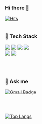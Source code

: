 <div align="left">
  
### Hi there 👋
[![Hits](https://hits.seeyoufarm.com/api/count/incr/badge.svg?url=https%3A%2F%2Fgithub.com%2FLee-Jun-Young&count_bg=%2379C83D&title_bg=%23000000&icon=&icon_color=%23E7E7E7&title=hits&edge_flat=false)](https://hits.seeyoufarm.com)
<br><br>


### 🌱 Tech Stack

  <img src="https://img.shields.io/badge/Android-3DDC84?style=flat-square&logo=Android&logoColor=white"/>  
  <img src="https://img.shields.io/badge/Android Studio-3DDC84?style=flat-square&logo=Android&logoColor=white"/>  
  <img src="https://img.shields.io/badge/Kotlin-7F52FF?style=flat-square&logo=Kotlin&logoColor=white"/> 
  <img src="https://img.shields.io/badge/Java-007396?style=flat-square&logo=Java&logoColor=white"/>
<br>
  <img src="https://img.shields.io/badge/PHP-777BB4?style=flat-square&logo=PHP&logoColor=white"/>
  <img src="https://img.shields.io/badge/MySQL-4479A1?style=flat-square&logo=MySQL&logoColor=white"/>
  

<br><br>
  
### 💬 Ask me
  
  [![Gmail Badge](https://img.shields.io/badge/Gmail-EA4335?style=flat-square&logo=Gmail&logoColor=white&link=mailto:leejy8506@gmail.com)](mailto:leejy8506@gmail.com)
 
  <br><br>

  [![Top Langs](https://github-readme-stats.vercel.app/api/top-langs/?username=Lee-Jun-Young&layout=compact)](https://github.com/Lee-Jun-Young/github-readme-stats)
  
</div>



<!--
**Lee-Jun-Young/Lee-Jun-Young** is a ✨ _special_ ✨ repository because its `README.md` (this file) appears on your GitHub profile.

Here are some ideas to get you started:

- 🔭 I’m currently working on ...
- 🌱 I’m currently learning ...
- 👯 I’m looking to collaborate on ...
- 🤔 I’m looking for help with ...
- 💬 Ask me about ...
- 📫 How to reach me: ...
- 😄 Pronouns: ...
- ⚡ Fun fact: ...
-->
